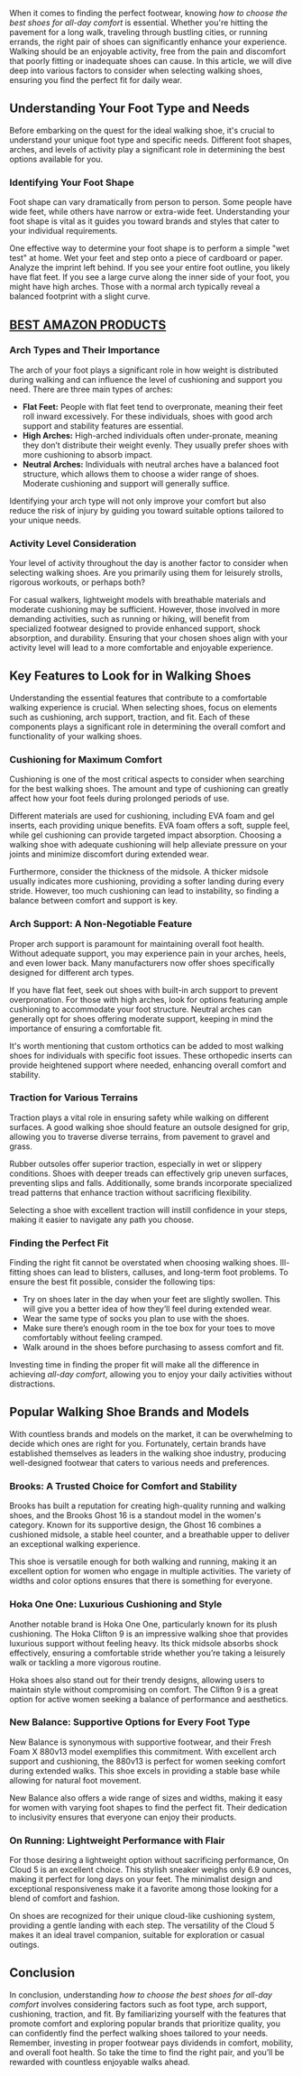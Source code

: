 <p>When it comes to finding the perfect footwear, knowing&nbsp;<em>how to choose the best shoes for all-day comfort</em>&nbsp;is essential. Whether you're hitting the pavement for a long walk, traveling through bustling cities, or running errands, the right pair of shoes can significantly enhance your experience. Walking should be an enjoyable activity, free from the pain and discomfort that poorly fitting or inadequate shoes can cause. In this article, we will dive deep into various factors to consider when selecting walking shoes, ensuring you find the perfect fit for daily wear.</p>
<h2>Understanding Your Foot Type and Needs</h2>
<p>Before embarking on the quest for the ideal walking shoe, it's crucial to understand your unique foot type and specific needs. Different foot shapes, arches, and levels of activity play a significant role in determining the best options available for you.</p>
<h3>Identifying Your Foot Shape</h3>
<p>Foot shape can vary dramatically from person to person. Some people have wide feet, while others have narrow or extra-wide feet. Understanding your foot shape is vital as it guides you toward brands and styles that cater to your individual requirements.</p>
<p>One effective way to determine your foot shape is to perform a simple "wet test" at home. Wet your feet and step onto a piece of cardboard or paper. Analyze the imprint left behind. If you see your entire foot outline, you likely have flat feet. If you see a large curve along the inner side of your foot, you might have high arches. Those with a normal arch typically reveal a balanced footprint with a slight curve.</p>

<h2><a href="https://valuetipsinfo.com/2025/01/06/best-shoes-for-standing-all-day/">BEST AMAZON PRODUCTS</a></h2>

<h3>Arch Types and Their Importance</h3>
<p>The arch of your foot plays a significant role in how weight is distributed during walking and can influence the level of cushioning and support you need. There are three main types of arches:</p>
<ul>
<li><strong>Flat Feet:</strong>&nbsp;People with flat feet tend to overpronate, meaning their feet roll inward excessively. For these individuals, shoes with good arch support and stability features are essential.</li>
<li><strong>High Arches:</strong>&nbsp;High-arched individuals often under-pronate, meaning they don&rsquo;t distribute their weight evenly. They usually prefer shoes with more cushioning to absorb impact.</li>
<li><strong>Neutral Arches:</strong>&nbsp;Individuals with neutral arches have a balanced foot structure, which allows them to choose a wider range of shoes. Moderate cushioning and support will generally suffice.</li>
</ul>
<p>Identifying your arch type will not only improve your comfort but also reduce the risk of injury by guiding you toward suitable options tailored to your unique needs.</p>
<h3>Activity Level Consideration</h3>
<p>Your level of activity throughout the day is another factor to consider when selecting walking shoes. Are you primarily using them for leisurely strolls, rigorous workouts, or perhaps both?</p>
<p>For casual walkers, lightweight models with breathable materials and moderate cushioning may be sufficient. However, those involved in more demanding activities, such as running or hiking, will benefit from specialized footwear designed to provide enhanced support, shock absorption, and durability. Ensuring that your chosen shoes align with your activity level will lead to a more comfortable and enjoyable experience.</p>
<h2>Key Features to Look for in Walking Shoes</h2>
<p>Understanding the essential features that contribute to a comfortable walking experience is crucial. When selecting shoes, focus on elements such as cushioning, arch support, traction, and fit. Each of these components plays a significant role in determining the overall comfort and functionality of your walking shoes.</p>
<h3>Cushioning for Maximum Comfort</h3>
<p>Cushioning is one of the most critical aspects to consider when searching for the best walking shoes. The amount and type of cushioning can greatly affect how your foot feels during prolonged periods of use.</p>
<p>Different materials are used for cushioning, including EVA foam and gel inserts, each providing unique benefits. EVA foam offers a soft, supple feel, while gel cushioning can provide targeted impact absorption. Choosing a walking shoe with adequate cushioning will help alleviate pressure on your joints and minimize discomfort during extended wear.</p>
<p>Furthermore, consider the thickness of the midsole. A thicker midsole usually indicates more cushioning, providing a softer landing during every stride. However, too much cushioning can lead to instability, so finding a balance between comfort and support is key.</p>
<h3>Arch Support: A Non-Negotiable Feature</h3>
<p>Proper arch support is paramount for maintaining overall foot health. Without adequate support, you may experience pain in your arches, heels, and even lower back. Many manufacturers now offer shoes specifically designed for different arch types.</p>
<p>If you have flat feet, seek out shoes with built-in arch support to prevent overpronation. For those with high arches, look for options featuring ample cushioning to accommodate your foot structure. Neutral arches can generally opt for shoes offering moderate support, keeping in mind the importance of ensuring a comfortable fit.</p>
<p>It's worth mentioning that custom orthotics can be added to most walking shoes for individuals with specific foot issues. These orthopedic inserts can provide heightened support where needed, enhancing overall comfort and stability.</p><h3>Traction for Various Terrains</h3>
<p>Traction plays a vital role in ensuring safety while walking on different surfaces. A good walking shoe should feature an outsole designed for grip, allowing you to traverse diverse terrains, from pavement to gravel and grass.</p>
<p>Rubber outsoles offer superior traction, especially in wet or slippery conditions. Shoes with deeper treads can effectively grip uneven surfaces, preventing slips and falls. Additionally, some brands incorporate specialized tread patterns that enhance traction without sacrificing flexibility.</p>
<p>Selecting a shoe with excellent traction will instill confidence in your steps, making it easier to navigate any path you choose.</p>
<h3>Finding the Perfect Fit</h3>
<p>Finding the right fit cannot be overstated when choosing walking shoes. Ill-fitting shoes can lead to blisters, calluses, and long-term foot problems. To ensure the best fit possible, consider the following tips:</p>
<ul>
<li>Try on shoes later in the day when your feet are slightly swollen. This will give you a better idea of how they&rsquo;ll feel during extended wear.</li>
<li>Wear the same type of socks you plan to use with the shoes.</li>
<li>Make sure there&rsquo;s enough room in the toe box for your toes to move comfortably without feeling cramped.</li>
<li>Walk around in the shoes before purchasing to assess comfort and fit.</li>
</ul>
<p>Investing time in finding the proper fit will make all the difference in achieving&nbsp;<em>all-day comfort</em>, allowing you to enjoy your daily activities without distractions.</p>
<h2>Popular Walking Shoe Brands and Models</h2>
<p>With countless brands and models on the market, it can be overwhelming to decide which ones are right for you. Fortunately, certain brands have established themselves as leaders in the walking shoe industry, producing well-designed footwear that caters to various needs and preferences.</p>
<h3>Brooks: A Trusted Choice for Comfort and Stability</h3>
<p>Brooks has built a reputation for creating high-quality running and walking shoes, and the Brooks Ghost 16 is a standout model in the women's category. Known for its supportive design, the Ghost 16 combines a cushioned midsole, a stable heel counter, and a breathable upper to deliver an exceptional walking experience.</p>
<p>This shoe is versatile enough for both walking and running, making it an excellent option for women who engage in multiple activities. The variety of widths and color options ensures that there is something for everyone.</p>
<h3>Hoka One One: Luxurious Cushioning and Style</h3>
<p>Another notable brand is Hoka One One, particularly known for its plush cushioning. The Hoka Clifton 9 is an impressive walking shoe that provides luxurious support without feeling heavy. Its thick midsole absorbs shock effectively, ensuring a comfortable stride whether you&rsquo;re taking a leisurely walk or tackling a more vigorous routine.</p>
<p>Hoka shoes also stand out for their trendy designs, allowing users to maintain style without compromising on comfort. The Clifton 9 is a great option for active women seeking a balance of performance and aesthetics.</p>
<h3>New Balance: Supportive Options for Every Foot Type</h3>
<p>New Balance is synonymous with supportive footwear, and their Fresh Foam X 880v13 model exemplifies this commitment. With excellent arch support and cushioning, the 880v13 is perfect for women seeking comfort during extended walks. This shoe excels in providing a stable base while allowing for natural foot movement.</p>
<p>New Balance also offers a wide range of sizes and widths, making it easy for women with varying foot shapes to find the perfect fit. Their dedication to inclusivity ensures that everyone can enjoy their products.</p>
<h3>On Running: Lightweight Performance with Flair</h3>
<p>For those desiring a lightweight option without sacrificing performance, On Cloud 5 is an excellent choice. This stylish sneaker weighs only 6.9 ounces, making it perfect for long days on your feet. The minimalist design and exceptional responsiveness make it a favorite among those looking for a blend of comfort and fashion.</p>
<p>On shoes are recognized for their unique cloud-like cushioning system, providing a gentle landing with each step. The versatility of the Cloud 5 makes it an ideal travel companion, suitable for exploration or casual outings.</p>
<h2>Conclusion</h2>
<p>In conclusion, understanding&nbsp;<em>how to choose the best shoes for all-day comfort</em>&nbsp;involves considering factors such as foot type, arch support, cushioning, traction, and fit. By familiarizing yourself with the features that promote comfort and exploring popular brands that prioritize quality, you can confidently find the perfect walking shoes tailored to your needs. Remember, investing in proper footwear pays dividends in comfort, mobility, and overall foot health. So take the time to find the right pair, and you&rsquo;ll be rewarded with countless enjoyable walks ahead.</p>
